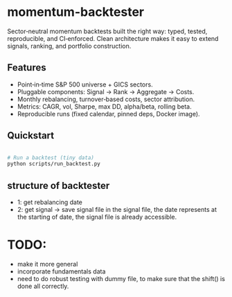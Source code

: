 # momentum-backtester

Sector‑neutral momentum backtests built the right way: typed, tested, reproducible, and CI‑enforced. Clean architecture makes it easy to extend signals, ranking, and portfolio construction.

## Features
- Point‑in‑time S&P 500 universe + GICS sectors.
- Pluggable components: Signal → Rank → Aggregate → Costs.
- Monthly rebalancing, turnover‑based costs, sector attribution.
- Metrics: CAGR, vol, Sharpe, max DD, alpha/beta, rolling beta.
- Reproducible runs (fixed calendar, pinned deps, Docker image).

## Quickstart
```bash

# Run a backtest (tiny data)
python scripts/run_backtest.py
```

## structure of backtester

- 1: get rebalancing date
- 2: get signal -> save signal file
    in the signal file, the date represents at the starting of date, the signal file is already accessible.

# TODO:
- make it more general
- incorporate fundamentals data 
- need to do robust testing with dummy file, to make sure that the shift() is done all correctly.